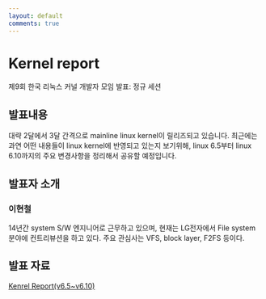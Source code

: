 ```yaml
---
layout: default
comments: true
---
```


# Kernel report
제9회 한국 리눅스 커널 개발자 모임 발표: 정규 세션

## 발표내용
대략 2달에서 3달 간격으로 mainline linux kernel이 릴리즈되고 있습니다.
최근에는 과연 어떤 내용들이 linux kernel에 반영되고 있는지 보기위해, linux 6.5부터 linux 6.10까지의 주요 변경사항을 정리해서 공유할 예정입니다.

## 발표자 소개

### 이현철
14년간 system S/W 엔지니어로 근무하고 있으며, 현재는 LG전자에서 File system 분야에 컨트리뷰션을 하고 있다.
주요 관심사는 VFS, block layer, F2FS 등이다.

## 발표 자료
[Kenrel Report(v6.5~v6.10)](https://raw.githubusercontent.com/kernel-dev-ko/kernel-dev-ko.github.io/master/9th/session-01/session-01.pdf)
